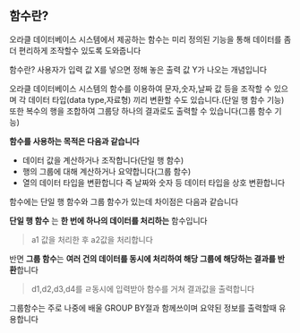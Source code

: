 ## 함수란?
오라클 데이터베이스 시스템에서 제공하는 함수는 미리 정의된 기능을 통해 데이터를 좀 더 편리하게 조작할수 있도록 도와줍니다

함수란?
사용자가 입력 값 X를 넣으면 정해 놓은 출력 값 Y가 나오는 개념입니다

오라클 데이터베이스 시스템의 함수를 이용하여 문자,숫자,날짜 값 등을 조작할 수 있으며
각 데이터 타입(data type,자료형) 끼리 변환할 수도 있습니다.(단일 행 함수 기능) 
또한 복수의 행을 조합하여 그룹당 하나의 결과로도 출력할 수 있습니다(그룹 함수 기능)

__함수를 사용하는 목적은 다음과 같습니다__
* 데이터 값을 계산하거나 조작합니다(단일 행 함수)
* 행의 그룹에 대해 계산하거나 요약합니다(그룹 함수)
* 열의 데이터 타입을 변환합니다 즉 날짜와 숫자 등 데이터 타입을 상호 변환합니다

함수에는 단일 행 함수와 그룹 함수가 있는데 차이점은 다음과 같습니다

**단일 행 함수** 는 **한 번에 하나의 데이터를 처리하는** 함수입니다
>a1 값을 처리한 후 a2값을 처리합니다 

반면 **그룹 함수**는 **여러 건의 데이터를 동시에 처리하여 해당 그룹에 해당하는 결과를 반환**합니다
>d1,d2,d3,d4를 ㄹ동시에 입력받아 함수를 거쳐 결과값을 출력합니다

그룹함수는 주로 나중에 배울 GROUP BY절과 함께쓰이며 요약된 정보를 출력할때 유용합니다
